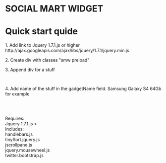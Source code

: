 <h1>SOCIAL MART WIDGET</h1>
<h1>Quick start quide</h1>

<p>1. Add link to Jquery 1.7.1.js or higher
<br>http://ajax.googleapis.com/ajax/libs/jquery/1.7.1/jquery.min.js
</p>
<p>
2. Create div with classes  "smw preload"
</p>

<p>
3. Append div for a stuff
<br><pre> <div data-plugin-options='{"gadgetName":"Apple iPhone 5 16Gb"}' class="smw__stuff"></div></pre>
</p>

<p>
4. Add name of the stuff in the gadgetName field. Samsung Galaxy S4 64Gb for example

</p>



<br/><br/>

Requires:  <br/>
Jquery 1.7.1.js > <br/>
Includes:  <br/>
handlebars.js<br/>
tinySort.jquery.js<br/>
jscrollpane.js<br/>
jquery.mousewheel.js<br/>
twitter.bootstrap.js<br/>

